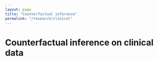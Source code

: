 ```yaml
---
layout: page
title: "Counterfactual inference"
permalink: "/research/clinical"
---
```



# Counterfactual inference on clinical data